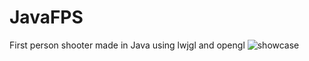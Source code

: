 # JavaFPS
First person shooter made in Java using lwjgl and opengl
![showcase](https://cdn.discordapp.com/attachments/504039868041789461/959832586417500201/java_bLXZ20niGl.gif)
